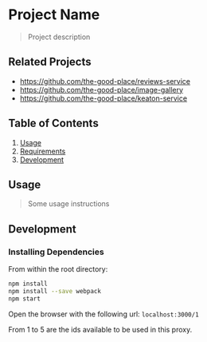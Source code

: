 # Project Name

> Project description

## Related Projects

  - https://github.com/the-good-place/reviews-service
  - https://github.com/the-good-place/image-gallery
  - https://github.com/the-good-place/keaton-service

## Table of Contents

1. [Usage](#Usage)
1. [Requirements](#requirements)
1. [Development](#development)

## Usage

> Some usage instructions

## Development

### Installing Dependencies

From within the root directory:

```sh
npm install 
npm install --save webpack
npm start
```

Open the browser with the following url:
`localhost:3000/1`

From 1 to 5 are the ids available to be used in this proxy.